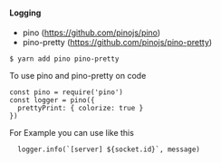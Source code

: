 #### Logging
- pino (https://github.com/pinojs/pino)
- pino-pretty (https://github.com/pinojs/pino-pretty)
```
$ yarn add pino pino-pretty
```
To use pino and pino-pretty on code
```
const pino = require('pino')
const logger = pino({
  prettyPrint: { colorize: true }
})
```
For Example you can use like this
```
  logger.info(`[server] ${socket.id}`, message)
```

